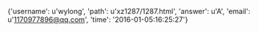 {'username': u'wylong', 'path': u'xz1287/1287.html', 'answer': u'A', 'email': u'1170977896@qq.com', 'time': '2016-01-05:16:25:27'}